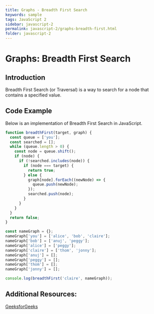```yaml
---
title: Graphs - Breadth First Search
keywords: sample
tags: JavaScript 2
sidebar: javascript-2
permalink: javascript-2/graphs-breadth-first.html
folder: javascript-2
---
```


# Graphs: Breadth First Search

## Introduction

Breadth First Search (or Traversal) is a way to search for a node that contains a specified value.

## Code Example

Below is an implementation of Breadth First Search in JavaScript.

```js
function breadthFirst(target, graph) {
  const queue = ['you'];
  const searched = [];
  while (queue.length > 0) {
    const node = queue.shift();
    if (node) {
      if (!searched.includes(node)) {
        if (node === target) {
          return true;
        } else {
          graph[node].forEach((newNode) => {
            queue.push(newNode);
          });
          searched.push(node);
        }
      }
    }
  }
  return false;
}

const nameGraph = {};
nameGraph['you'] = ['alice', 'bob', 'claire'];
nameGraph['bob'] = ['anuj', 'peggy'];
nameGraph['alice'] = ['peggy'];
nameGraph['claire'] = ['thom', 'jonny'];
nameGraph['anuj'] = [];
nameGraph['peggy'] = [];
nameGraph['thom'] = [];
nameGraph['jonny'] = [];

console.log(breadthFirst('claire', nameGraph));
```

## Additional Resources:

[GeeksforGeeks](https://www.geeksforgeeks.org/breadth-first-search-or-bfs-for-a-graph/)
